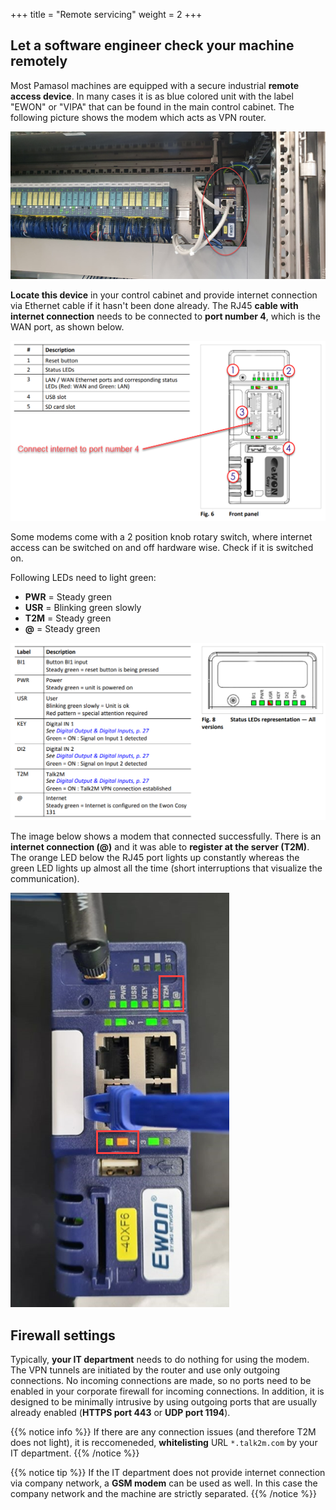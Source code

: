 +++
title = "Remote servicing"
weight = 2
+++

## Let a software engineer check your machine remotely

Most Pamasol machines are equipped with a secure industrial **remote access device**. In many cases it is as blue colored unit with the label "EWON" or "VIPA" that can be found in the main control cabinet. The following picture shows the modem which acts as VPN router.

![Industrial modem](images/ewon_industrial_modem.en.png)

**Locate this device** in your control cabinet and provide internet connection via Ethernet cable if it hasn't been done already. The RJ45 **cable with internet connection** needs to be connected to **port number 4**, which is the WAN port, as shown below.

![Front side view](images/ewon_front_side.en.png)

Some modems come with a 2 position knob rotary switch, where internet access can be switched on and off hardware wise. Check if it is switched on.

Following LEDs need to light green:

* **PWR** = Steady green
* **USR** = Blinking green slowly
* **T2M** = Steady green
* **@**   = Steady green

![Status LEDs general](images/ewon_status_leds_general.en.png)

The image below shows a modem that connected successfully. There is an **internet connection (@)** and it was able to **register at the server (T2M)**. The orange LED below the RJ45 port lights up constantly whereas the green LED lights up almost all the time (short interruptions that visualize the communication).

![Connected modem](images/ewon_modem_connected_to_server.en.png)

## Firewall settings

Typically, **your IT department** needs to do nothing for using the modem. The VPN tunnels are initiated by the router and use only outgoing connections. No incoming connections are made, so no ports need to be enabled in your corporate firewall for incoming connections. In addition, it is designed to be minimally intrusive by using outgoing ports that are usually already enabled (**HTTPS port 443** or **UDP port 1194**).

{{% notice info %}}
If there are any connection  issues (and therefore T2M does not light), it is reccomeneded, **whitelisting** URL `*.talk2m.com` by your IT department.
{{% /notice %}}

{{% notice tip %}}
If the IT department does not provide internet connection via company network, a **GSM modem** can be used as well. In this case the company network and the machine are strictly separated.
{{% /notice %}}
